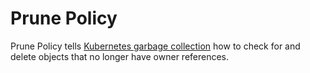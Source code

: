 # Prune Policy

Prune Policy tells [Kubernetes garbage collection](https://kubernetes.io/docs/concepts/architecture/garbage-collection/) how to check for and delete objects that no longer have owner references.
